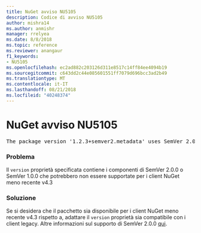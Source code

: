 ```yaml
---
title: NuGet avviso NU5105
description: Codice di avviso NU5105
author: mishra14
ms.author: anmishr
manager: rrelyea
ms.date: 8/8/2018
ms.topic: reference
ms.reviewer: anangaur
f1_keywords:
- NU5105
ms.openlocfilehash: ec2ad882c203126d311e8517c14ff84ee4094b19
ms.sourcegitcommit: c643dd2c44e085601551ff7079d696bcc3ad2b49
ms.translationtype: MT
ms.contentlocale: it-IT
ms.lasthandoff: 08/21/2018
ms.locfileid: "40248374"
---
```

# <a name="nuget-warning-nu5105"></a>NuGet avviso NU5105
<pre>The package version '1.2.3+semver2.metadata' uses SemVer 2.0.0 or components of SemVer 1.0.0 that are not supported on legacy clients. Change the package version to a SemVer 1.0.0 string. If the version contains a release label it must start with a letter. This message can be ignored if the package is not intended for older clients.</pre>

### <a name="issue"></a>Problema

Il `version` proprietà specificata contiene i componenti di SemVer 2.0.0 o SemVer 1.0.0 che potrebbero non essere supportate per i client NuGet meno recente v4.3


### <a name="solution"></a>Soluzione

Se si desidera che il pacchetto sia disponibile per i client NuGet meno recente v4.3 rispetto a, adattare il `version` proprietà sia compatibile con i client legacy. Altre informazioni sul supporto di SemVer 2.0.0 [qui](https://github.com/NuGet/Home/wiki/SemVer-2.0.0-support).

